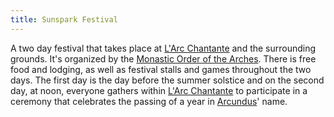 ```yaml
---
title: Sunspark Festival
---
```

A two day festival that takes place at [L'Arc Chantante](../../../place/landmark/building/larc-chantante.md) and the surrounding grounds. It's organized by the [Monastic Order of the Arches](../../../creature/org/faith/arcundus/monastic-order-of-the-arches.md). There is free food and lodging, as well as festival stalls and games throughout the two days. The first day is the day before the summer solstice and on the second day, at noon, everyone gathers within [L'Arc Chantante](../../../place/landmark/building/larc-chantante.md) to participate in a ceremony that celebrates the passing of a year in [Arcundus](../../../creature/unique/deity/ancient/arcundus.md)' name.